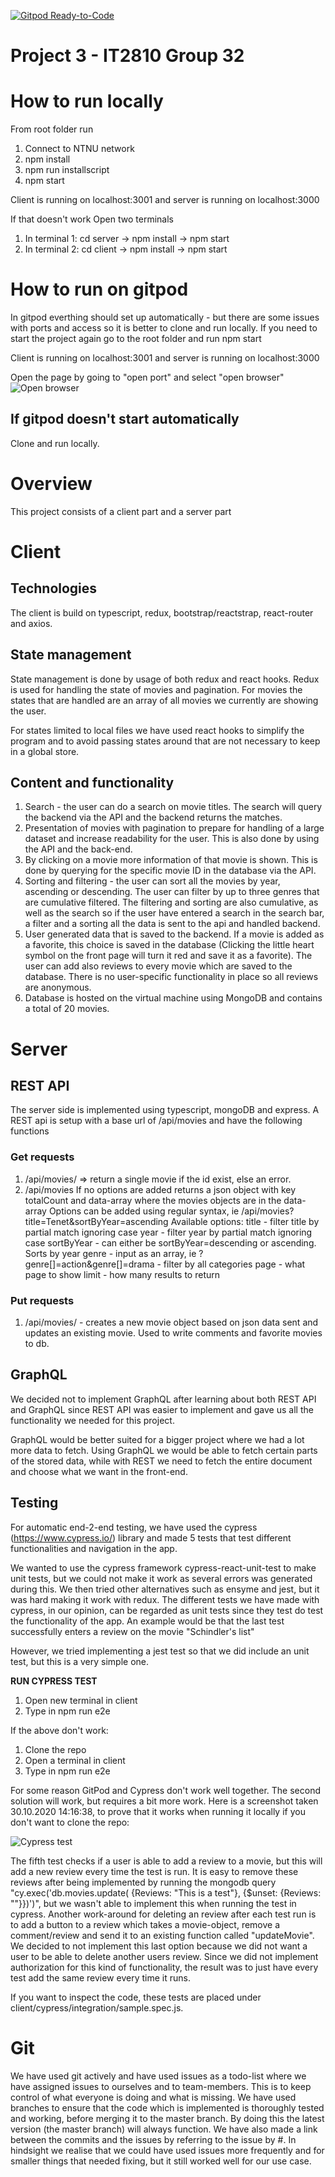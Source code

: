 [![Gitpod Ready-to-Code](https://img.shields.io/badge/Gitpod-Ready--to--Code-blue?logo=gitpod)](https://gitpod.idi.ntnu.no/#https://gitlab.stud.idi.ntnu.no/it2810-h20/team-32/project-3-it2810-group-32)

# Project 3 - IT2810 Group 32

# How to run locally

From root folder run

1. Connect to NTNU network
2. npm install
3. npm run installscript
4. npm start

Client is running on localhost:3001 and server is running on localhost:3000

If that doesn't work
Open two terminals

1. In terminal 1:
   cd server -> npm install -> npm start
2. In terminal 2:
   cd client -> npm install -> npm start

# How to run on gitpod

In gitpod everthing should set up automatically - but there are some issues with ports and access so it is better to clone and run locally. If you need to start the project again go to the root folder and run npm start

Client is running on localhost:3001 and server is running on localhost:3000

Open the page by going to "open port" and select "open browser"
![Open browser](Images/openbrower.png)

## If gitpod doesn't start automatically

Clone and run locally.

# Overview

This project consists of a client part and a server part

# Client

## Technologies

The client is build on typescript, redux, bootstrap/reactstrap, react-router and axios.

## State management

State management is done by usage of both redux and react hooks.
Redux is used for handling the state of movies and pagination. For movies the states that are handled are an array
of all movies we currently are showing the user.

For states limited to local files we have used react hooks to simplify the program and to avoid
passing states around that are not necessary to keep in a global store.

## Content and functionality

1. Search - the user can do a search on movie titles. The search will query the backend via the API and the backend
   returns the matches.
2. Presentation of movies with pagination to prepare for handling of a large dataset and increase readability for the user.
   This is also done by using the API and the back-end.
3. By clicking on a movie more information of that movie is shown. This is done by querying for the specific movie ID in the database via the API.
4. Sorting and filtering - the user can sort all the movies by year, ascending or descending. The user can filter by up to three genres that are cumulative filtered. The filtering and sorting are also
   cumulative, as well as the search so if the user have entered a search in the search bar, a filter and a sorting all the data is sent to the api and handled backend.
5. User generated data that is saved to the backend. If a movie is added as a favorite, this choice is saved in the
   database (Clicking the little heart symbol on the front page will turn it red and save it as a favorite).
   The user can add also reviews to every movie which are saved to the database. There is no user-specific functionality
   in place so all reviews are anonymous.
6. Database is hosted on the virtual machine using MongoDB and contains a total of 20 movies.

# Server

## REST API

The server side is implemented using typescript, mongoDB and express.
A REST api is setup with a base url of /api/movies and have the following
functions

### Get requests

1. /api/movies/<id> => return a single movie if the id exist, else an error.
2. /api/movies
   If no options are added returns a json object with key totalCount and data-array
   where the movies objects are in the data-array
   Options can be added using regular syntax, ie /api/movies?title=Tenet&sortByYear=ascending
   Available options:
   title - filter title by partial match ignoring case
   year - filter year by partial match ignoring case
   sortByYear - can either be sortByYear=descending or ascending. Sorts by year
   genre - input as an array, ie ?genre[]=action&genre[]=drama - filter by all categories
   page - what page to show
   limit - how many results to return

### Put requests

1. /api/movies/<id> - creates a new movie object based on json data sent and
   updates an existing movie. Used to write comments and favorite movies to db.

## GraphQL

We decided not to implement GraphQL after learning about both REST API and GraphQL
since REST API was easier to implement and gave us all the functionality we needed
for this project.

GraphQL would be better suited for a bigger project where we had a lot more data to fetch.
Using GraphQL we would be able to fetch certain parts of the stored data, while with
REST we need to fetch the entire document and choose what we want in the front-end.

## Testing

For automatic end-2-end testing, we have used the cypress (https://www.cypress.io/) library
and made 5 tests that test different functionalities and navigation in the app.

We wanted to use the cypress framework cypress-react-unit-test to make unit tests, but we could not make it work as several errors was generated during this.
We then tried other alternatives such as ensyme and jest, but it was hard making it work with redux. The different tests we have made with cypress,
in our opinion, can be regarded as unit tests since they test do test the functionality of the app. An example would be that the last test successfully enters a review on the movie "Schindler's list"

However, we tried implementing a jest test so that we did include an unit test, but this is a very simple one.

**RUN CYPRESS TEST**

1. Open new terminal in client
2. Type in npm run e2e

If the above don't work:

1. Clone the repo
2. Open a terminal in client
3. Type in npm run e2e

For some reason GitPod and Cypress don't work well together. The second solution will work, but requires a bit more work.
Here is a screenshot taken 30.10.2020 14:16:38, to prove that it works when running it locally if you don't want to clone the repo:

![Cypress test](Images/Cypress-test.png)

The fifth test checks if a user is able to add a review to a movie, but this will add a new review every time the test is run.
It is easy to remove these reviews after being implemented by running the mongodb query "cy.exec('db.movies.update( {Reviews: "This is a test"}, {\$unset: {Reviews: ""}})')",
but we wasn't able to implement this when running the test in cypress. Another work-around for deleting an review after each test run is to add a button to a review
which takes a movie-object, remove a comment/review and send it to an existing function called "updateMovie". We decided to not implement this last option
because we did not want a user to be able to delete another users review. Since we did not implement authorization for this kind of functionality, the result was
to just have every test add the same review every time it runs.

If you want to inspect the code, these tests are placed under client/cypress/integration/sample.spec.js.

# Git

We have used git actively and have used issues as a todo-list where we have assigned issues to ourselves
and to team-members. This is to keep control of what everyone is doing and what is missing. We have used branches to ensure that the code which is implemented
is thoroughly tested and working, before merging it to the master branch. By doing this the latest version (the master branch) will always function.
We have also made a link between the commits and the issues by referring to the issue by #<number>. In hindsight we realise that we could have used issues more frequently
and for smaller things that needed fixing, but it still worked well for our use case.
